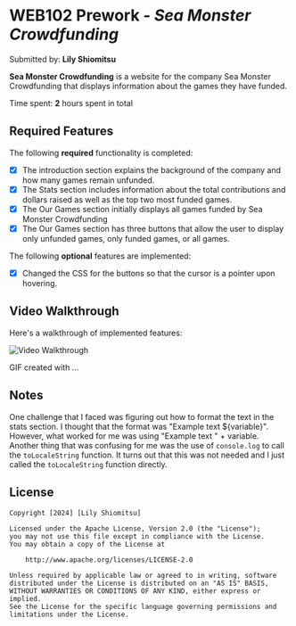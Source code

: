 # WEB102 Prework - *Sea Monster Crowdfunding*

Submitted by: **Lily Shiomitsu**

**Sea Monster Crowdfunding** is a website for the company Sea Monster Crowdfunding that displays information about the games they have funded.

Time spent: **2** hours spent in total

## Required Features

The following **required** functionality is completed:

* [x] The introduction section explains the background of the company and how many games remain unfunded.
* [x] The Stats section includes information about the total contributions and dollars raised as well as the top two most funded games.
* [x] The Our Games section initially displays all games funded by Sea Monster Crowdfunding
* [x] The Our Games section has three buttons that allow the user to display only unfunded games, only funded games, or all games.

The following **optional** features are implemented:

* [x] Changed the CSS for the buttons so that the cursor is a pointer upon hovering. 

## Video Walkthrough

Here's a walkthrough of implemented features:

<img src="./assets/gif.gif" title='Video Walkthrough' width='' alt='Video Walkthrough' />

<!-- Replace this with whatever GIF tool you used! -->
GIF created with ...  
<!-- Recommended tools:
[Kap](https://getkap.co/) for macOS
[ScreenToGif](https://www.screentogif.com/) for Windows
[peek](https://github.com/phw/peek) for Linux. -->

## Notes

One challenge that I faced was figuring out how to format the text in the stats section. I thought 
that the format was "Example text ${variable}". However, what worked for me was using "Example text " + variable.
Another thing that was confusing for me was the use of `console.log` to call the `toLocaleString` function. It turns out
that this was not needed and I just called the `toLocaleString` function directly.

## License

    Copyright [2024] [Lily Shiomitsu]

    Licensed under the Apache License, Version 2.0 (the "License");
    you may not use this file except in compliance with the License.
    You may obtain a copy of the License at

        http://www.apache.org/licenses/LICENSE-2.0

    Unless required by applicable law or agreed to in writing, software
    distributed under the License is distributed on an "AS IS" BASIS,
    WITHOUT WARRANTIES OR CONDITIONS OF ANY KIND, either express or implied.
    See the License for the specific language governing permissions and
    limitations under the License.
